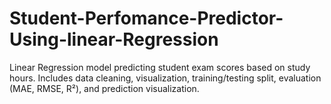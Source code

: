 # Student-Perfomance-Predictor-Using-linear-Regression
Linear Regression model predicting student exam scores based on study hours. Includes data cleaning, visualization, training/testing split, evaluation (MAE, RMSE, R²), and prediction visualization.
